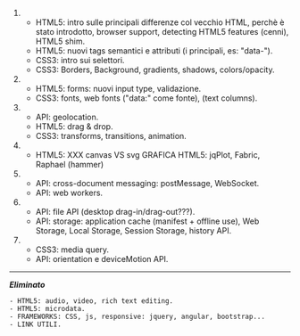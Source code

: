 1.  - HTML5: intro sulle principali differenze col vecchio HTML, perchè è stato introdotto, browser support, detecting HTML5 features (cenni), HTML5 shim.
    - HTML5: nuovi tags semantici e attributi (i principali, es: "data-").
    - CSS3: intro sui selettori.
    - CSS3: Borders, Background, gradients, shadows, colors/opacity.

2.  - HTML5: forms: nuovi input type, validazione.
    - CSS3: fonts, web fonts ("data:" come fonte), (text columns).

3.  - API: geolocation.
    - HTML5: drag & drop.
    - CSS3: transforms, transitions, animation.

4.  - HTML5: XXX canvas VS svg
      GRAFICA HTML5: jqPlot, Fabric, Raphael (hammer)

5.  - API: cross-document messaging: postMessage, WebSocket.
    - API: web workers.

6.  - API: file API (desktop drag-in/drag-out???).
    - API: storage: application cache (manifest + offline use), Web Storage, Local Storage, Session Storage, history API.

7.  - CSS3: media query.
    - API: orientation e deviceMotion API.

---
***Eliminato***

    - HTML5: audio, video, rich text editing.
    - HTML5: microdata.
    - FRAMEWORKS: CSS, js, responsive: jquery, angular, bootstrap...
    - LINK UTILI.
